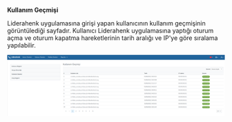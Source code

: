 **Kullanım Geçmişi**

Liderahenk uygulamasına girişi yapan kullanıcının kullanım geçmişinin görüntülediği sayfadır. Kullanıcı 
Liderahenk uygulamasına yaptığı oturum açma ve oturum kapatma hareketlerinin tarih aralığı ve IP'ye göre sıralama 
yapılabilir.

![Dosya Paylaşımı](../images/loginLogoutHistory/loginLogoutHistory.png)
